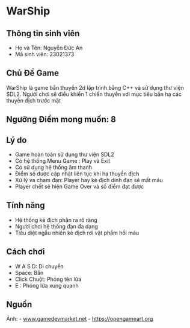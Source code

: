 # WarShip
## Thông tin sinh viên
- Họ và Tên: Nguyễn Đức An
- Mã sinh viên: 23021373

## Chủ Đề Game 
WarShip là game bắn thuyền 2d lập trình bằng C++ và sử dụng thư viện SDL2. Người chơi sẽ điều khiển 1 chiến thuyền với mục tiêu bắn hạ các thuyền địch trước mặt

## Ngưỡng Điểm mong muốn: 8
## Lý do
- Game hoàn toàn sử dụng thư viện SDL2
- Có hệ thống Menu Game : Play và Exit
- Có sử dụng hệ thống âm thanh
- Điểm số được cập nhật liên tục khi hạ thuyền địch
- Xử lý va chạm đạn: Player hay kẻ địch dính đạn sẽ mất máu
- Player chết sẽ hiện Game Over và số điểm đạt được
## Tính năng
- Hệ thống kẻ địch phân ra rõ ràng
- Người chơi hệ thống đạn đa dạng
- Tiêu diệt ngẫu nhiên kẻ địch rơi vật phẩm hồi máu
## Cách chơi
- W A S D: Di chuyển
- Space: Bắn
- Click Chuột: Phóng tên lửa
- E : Phóng lửa xung quanh

## Nguồn
Ảnh: - www.gamedevmarket.net
     - https://opengameart.org

